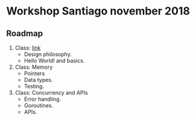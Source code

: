 
# Workshop Santiago november 2018

## Roadmap

1. Class: [link](https://talks.godoc.org/github.com/ifreddyrondon/go-workshop/santiago-nov2018/go-day1.slide#1 "Why Go? and Go basics")
   * Design philosophy.
   * Hello World! and basics.
2. Class: Memory
   * Pointers
   * Data types.
   * Testing.
3. Class: Concurrency and APIs
   * Error handling.
   * Goroutines.
   * APIs.
